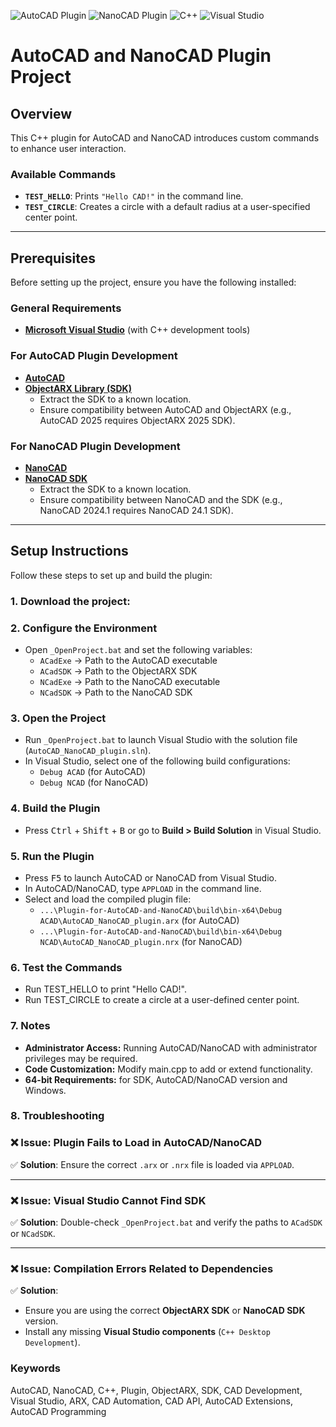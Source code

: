 ![AutoCAD Plugin](https://img.shields.io/badge/AutoCAD-Plugin-blue)
![NanoCAD Plugin](https://img.shields.io/badge/NanoCAD-Plugin-green)
![C++](https://img.shields.io/badge/C++-17-blue)
![Visual Studio](https://img.shields.io/badge/Visual%20Studio-2022-purple)

# AutoCAD and NanoCAD Plugin Project  

## Overview  

This C++ plugin for AutoCAD and NanoCAD introduces custom commands to enhance user interaction.  

### Available Commands  
- **`TEST_HELLO`**: Prints `"Hello CAD!"` in the command line.  
- **`TEST_CIRCLE`**: Creates a circle with a default radius at a user-specified center point.  

---

## Prerequisites  

Before setting up the project, ensure you have the following installed:  

### General Requirements  
- **[Microsoft Visual Studio](https://visualstudio.microsoft.com/)** (with C++ development tools)  

### For AutoCAD Plugin Development  
- **[AutoCAD](https://www.autodesk.com/products/autocad/overview)**  
- **[ObjectARX Library (SDK)](https://aps.autodesk.com/developer/overview/autocad-objectarx-sdk-downloads)**  
  - Extract the SDK to a known location.  
  - Ensure compatibility between AutoCAD and ObjectARX (e.g., AutoCAD 2025 requires ObjectARX 2025 SDK).  

### For NanoCAD Plugin Development  
- **[NanoCAD](https://www.nanocad.ru/products/platforma/download/)**  
- **[NanoCAD SDK](https://developer.nanocad.ru/)**  
  - Extract the SDK to a known location.  
  - Ensure compatibility between NanoCAD and the SDK (e.g., NanoCAD 2024.1 requires NanoCAD 24.1 SDK).  

---

## Setup Instructions  

Follow these steps to set up and build the plugin:  

### 1. Download the project:

### 2. Configure the Environment  
- Open `_OpenProject.bat` and set the following variables:  
  - `ACadExe` → Path to the AutoCAD executable  
  - `ACadSDK` → Path to the ObjectARX SDK  
  - `NCadExe` → Path to the NanoCAD executable  
  - `NCadSDK` → Path to the NanoCAD SDK  

### 3. Open the Project  
- Run `_OpenProject.bat` to launch Visual Studio with the solution file (`AutoCAD_NanoCAD_plugin.sln`).  
- In Visual Studio, select one of the following build configurations:  
  - `Debug ACAD` (for AutoCAD)  
  - `Debug NCAD` (for NanoCAD)  

### 4. Build the Plugin  
- Press <kbd>Ctrl</kbd> + <kbd>Shift</kbd> + <kbd>B</kbd> or go to **Build > Build Solution** in Visual Studio.  

### 5. Run the Plugin  
- Press <kbd>F5</kbd> to launch AutoCAD or NanoCAD from Visual Studio.  
- In AutoCAD/NanoCAD, type `APPLOAD` in the command line.  
- Select and load the compiled plugin file:  
  - `...\Plugin-for-AutoCAD-and-NanoCAD\build\bin-x64\Debug ACAD\AutoCAD_NanoCAD_plugin.arx` (for AutoCAD)  
  - `...\Plugin-for-AutoCAD-and-NanoCAD\build\bin-x64\Debug NCAD\AutoCAD_NanoCAD_plugin.nrx` (for NanoCAD)  

### 6. Test the Commands  
 - Run TEST_HELLO to print "Hello CAD!".
 - Run TEST_CIRCLE to create a circle at a user-defined center point.

### 7. Notes
 - **Administrator Access:** Running AutoCAD/NanoCAD with administrator privileges may be required.
 - **Code Customization:** Modify main.cpp to add or extend functionality.
 - **64-bit Requirements:** for SDK, AutoCAD/NanoCAD version and Windows.

### 8. Troubleshooting
### ❌ Issue: Plugin Fails to Load in AutoCAD/NanoCAD  
✅ **Solution**: Ensure the correct `.arx` or `.nrx` file is loaded via `APPLOAD`.  

---

### ❌ Issue: Visual Studio Cannot Find SDK  
✅ **Solution**: Double-check `_OpenProject.bat` and verify the paths to `ACadSDK` or `NCadSDK`.  

---

### ❌ Issue: Compilation Errors Related to Dependencies  
✅ **Solution**:  
- Ensure you are using the correct **ObjectARX SDK** or **NanoCAD SDK** version.  
- Install any missing **Visual Studio components** (`C++ Desktop Development`).

### Keywords  
AutoCAD, NanoCAD, C++, Plugin, ObjectARX, SDK, CAD Development, Visual Studio, ARX, CAD Automation, CAD API, AutoCAD Extensions, AutoCAD Programming
